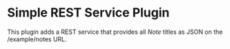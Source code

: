 # Simple REST Service Plugin

This plugin adds a REST service
that provides all *Note* titles as JSON on the /example/notes URL.
